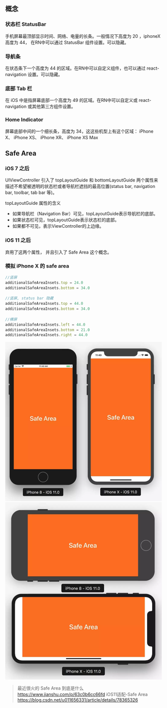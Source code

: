 ## 概念

### 状态栏 StatusBar
手机屏幕最顶部显示时间、网络、电量的长条。一般情况下高度为 20 ，iphoneX 高度为 44， 在RN中可以通过 StatusBar 组件设置。可以隐藏。

### 导航条
在状态条下一个高度为 44 的区域。在RN中可以自定义组件，也可以通过 react-navigation 设置。可以隐藏。

### 底部 Tab 栏
在 iOS 中是指屏幕底部一个高度为 49 的区域。在RN中可以自定义或 react-navigation 或其他第三方组件设置。

### Home Indicator
屏幕底部中间的一个细长条，高度为 34，这这些机型上有这个区域： iPhone X、  iPhone XS、 iPhone XR、 iPhone XS Max

## Safe Area

### iOS 7 之后
UIViewController 引入了 topLayoutGuide 和 bottomLayoutGuide 两个属性来描述不希望被透明的状态栏或者导航栏遮挡的最高位置(status bar, navigation bar, toolbar, tab bar 等)。

topLayoutGuide 属性的含义

* 如果导航栏（Navigation Bar）可见，topLayoutGuide表示导航栏的底部。
* 如果状态栏可见，topLayoutGuide表示状态栏的底部。
* 如果都不可见，表示ViewController的上边缘。

### iOS 11 之后
弃用了这两个属性， 并且引入了 Safe Area 这个概念。

### 模拟 iPhone X 的 safe area
```js
//竖屏
additionalSafeAreaInsets.top = 24.0
additionalSafeAreaInsets.bottom = 34.0

//竖屏, status bar 隐藏
additionalSafeAreaInsets.top = 44.0
additionalSafeAreaInsets.bottom = 34.0

//横屏
additionalSafeAreaInsets.left = 44.0
additionalSafeAreaInsets.bottom = 21.0
additionalSafeAreaInsets.right = 44.0
```

!['safearea'](./assets/img/safearea.webp)
!['safearea'](./assets/img/safearea横屏.webp)

> 最近很火的 Safe Area 到底是什么 https://www.jianshu.com/p/63c0b6cc66fd
> iOS11适配-Safe Area https://blog.csdn.net/u011656331/article/details/78365326
